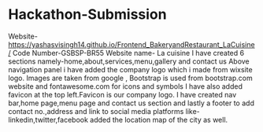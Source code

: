 # Hackathon-Submission
Website-https://yashasvisingh14.github.io/Frontend_BakeryandRestaurant_LaCuisine/
Code Number-GSBSP-BR55
Website name- La cuisine
I have created 6 sections namely-home,about,services,menu,gallery and contact us
Above navigation panel i have added the company logo which i made from wixsite logo.
Images are taken from google , Bootstrap is used from bootstrap.com website and fontawesome.com for icons and symbols
I have also added favicon at the top left.Favicon is our company logo.
I have created nav bar,home page,menu page and contact us section and lastly a footer to add contact no.,address and link to social media platforms like-linkedin,twitter,facebook
added the location map of the city as well.

